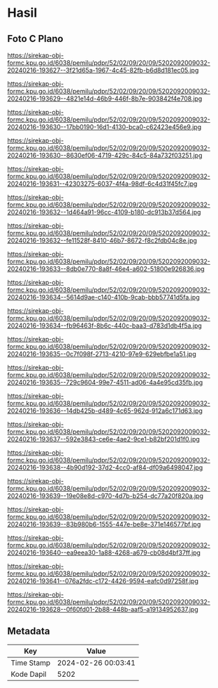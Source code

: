 # Hasil

## Foto C Plano

https://sirekap-obj-formc.kpu.go.id/6038/pemilu/pdpr/52/02/09/20/09/5202092009032-20240216-193627--3f21d65a-1967-4c45-82fb-b6d8d181ec05.jpg

https://sirekap-obj-formc.kpu.go.id/6038/pemilu/pdpr/52/02/09/20/09/5202092009032-20240216-193629--4821e14d-46b9-446f-8b7e-903842f4e708.jpg

https://sirekap-obj-formc.kpu.go.id/6038/pemilu/pdpr/52/02/09/20/09/5202092009032-20240216-193630--17bb0190-16d1-4130-bca0-c62423e456e9.jpg

https://sirekap-obj-formc.kpu.go.id/6038/pemilu/pdpr/52/02/09/20/09/5202092009032-20240216-193630--8630ef06-4719-429c-84c5-84a732f03251.jpg

https://sirekap-obj-formc.kpu.go.id/6038/pemilu/pdpr/52/02/09/20/09/5202092009032-20240216-193631--42303275-6037-4f4a-98df-6c4d31f45fc7.jpg

https://sirekap-obj-formc.kpu.go.id/6038/pemilu/pdpr/52/02/09/20/09/5202092009032-20240216-193632--1d464a91-96cc-4109-b180-dc913b37d564.jpg

https://sirekap-obj-formc.kpu.go.id/6038/pemilu/pdpr/52/02/09/20/09/5202092009032-20240216-193632--fe11528f-8410-46b7-8672-f8c2fdb04c8e.jpg

https://sirekap-obj-formc.kpu.go.id/6038/pemilu/pdpr/52/02/09/20/09/5202092009032-20240216-193633--8db0e770-8a8f-46e4-a602-51800e926836.jpg

https://sirekap-obj-formc.kpu.go.id/6038/pemilu/pdpr/52/02/09/20/09/5202092009032-20240216-193634--5614d9ae-c140-410b-9cab-bbb57741d5fa.jpg

https://sirekap-obj-formc.kpu.go.id/6038/pemilu/pdpr/52/02/09/20/09/5202092009032-20240216-193634--fb96463f-8b6c-440c-baa3-d783d1db4f5a.jpg

https://sirekap-obj-formc.kpu.go.id/6038/pemilu/pdpr/52/02/09/20/09/5202092009032-20240216-193635--0c7f098f-2713-4210-97e9-629ebfbe1a51.jpg

https://sirekap-obj-formc.kpu.go.id/6038/pemilu/pdpr/52/02/09/20/09/5202092009032-20240216-193635--729c9604-99e7-4511-ad06-4a4e95cd35fb.jpg

https://sirekap-obj-formc.kpu.go.id/6038/pemilu/pdpr/52/02/09/20/09/5202092009032-20240216-193636--14db425b-d489-4c65-962d-912a6c171d63.jpg

https://sirekap-obj-formc.kpu.go.id/6038/pemilu/pdpr/52/02/09/20/09/5202092009032-20240216-193637--592e3843-ce6e-4ae2-9ce1-b82bf201d1f0.jpg

https://sirekap-obj-formc.kpu.go.id/6038/pemilu/pdpr/52/02/09/20/09/5202092009032-20240216-193638--4b90d192-37d2-4cc0-af84-df09a6498047.jpg

https://sirekap-obj-formc.kpu.go.id/6038/pemilu/pdpr/52/02/09/20/09/5202092009032-20240216-193639--19e08e8d-c970-4d7b-b254-dc77a20f820a.jpg

https://sirekap-obj-formc.kpu.go.id/6038/pemilu/pdpr/52/02/09/20/09/5202092009032-20240216-193639--83b980b6-1555-447e-be8e-371e146577bf.jpg

https://sirekap-obj-formc.kpu.go.id/6038/pemilu/pdpr/52/02/09/20/09/5202092009032-20240216-193640--ea9eea30-1a88-4268-a679-cb08d4bf37ff.jpg

https://sirekap-obj-formc.kpu.go.id/6038/pemilu/pdpr/52/02/09/20/09/5202092009032-20240216-193641--076a2fdc-c172-4426-9594-eafc0d97258f.jpg

https://sirekap-obj-formc.kpu.go.id/6038/pemilu/pdpr/52/02/09/20/09/5202092009032-20240216-193628--0f60fd01-2b88-448b-aaf5-a19134952637.jpg


## Metadata

| Key        | Value               |
| ---------- | ------------------- |
| Time Stamp | 2024-02-26 00:03:41 |
| Kode Dapil | 5202                |




